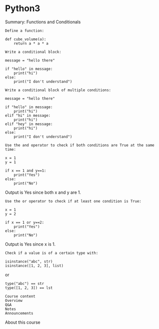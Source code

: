 # Python3
Summary: Functions and Conditionals

    Define a function:

    def cube_volume(a):
        return a * a * a

    Write a conditional block:

    message = "hello there"
     
    if "hello" in message:
        print("hi")
    else:
        print("I don't understand")

    Write a conditional block of multiple conditions:

    message = "hello there"
     
    if "hello" in message:
        print("hi")
    elif "hi" in message:
        print("hi")
    elif "hey" in message:
        print("hi")
    else:
        print("I don't understand")

    Use the and operator to check if both conditions are True at the same time:

    x = 1
    y = 1
     
    if x == 1 and y==1:
        print("Yes")
    else:
        print("No")

Output is Yes since both x and y are 1.

    Use the or operator to check if at least one condition is True:

    x = 1
    y = 2
     
    if x == 1 or y==2:
        print("Yes")
    else:
        print("No")

Output is Yes since x is 1.

    Check if a value is of a certain type with:

    isinstance("abc", str)
    isinstance([1, 2, 3], list)

or

    type("abc") == str
    type([1, 2, 3]) == lst

    Course content
    Overview
    Q&A
    Notes
    Announcements

About this course
